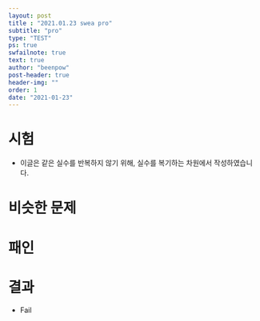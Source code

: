 ```yaml
---
layout: post
title : "2021.01.23 swea pro"
subtitle: "pro"
type: "TEST"
ps: true
swfailnote: true
text: true
author: "beenpow"
post-header: true
header-img: ""
order: 1
date: "2021-01-23"
---
```


# 시험

- 이글은 같은 실수를 반복하지 않기 위해, 실수를 복기하는 차원에서 작성하였습니다.

# 비슷한 문제

# 패인


# 결과
- Fail
